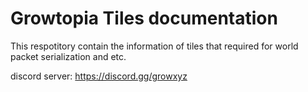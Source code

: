 # Growtopia Tiles documentation
This respotitory contain the information of tiles that required for world packet serialization and etc.

discord server: https://discord.gg/growxyz

